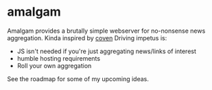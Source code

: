 # amalgam
Amalgam provides a brutally simple webserver for no-nonsense news aggregation. Kinda inspired by [coven](http://www.coven.link/) 
Driving impetus is: 

* JS isn't needed if you're just aggregating news/links of interest
* humble hosting requirements
* Roll your own aggregation

See the roadmap for some of my upcoming ideas.

